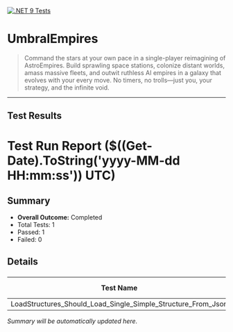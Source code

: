 [![.NET 9 Tests](https://github.com/jamesphenry/UmbralEmpires/actions/workflows/dotnet-desktop.yml/badge.svg)](https://github.com/jamesphenry/UmbralEmpires/actions/workflows/dotnet-desktop.yml)

# UmbralEmpires
>Command the stars at your own pace in a single-player reimagining of AstroEmpires. Build sprawling space stations, colonize distant worlds, amass massive fleets, and outwit ruthless AI empires in a galaxy that evolves with your every move. No timers, no trolls—just you, your strategy, and the infinite void.
---
## Test Results
<!-- TEST-RESULTS-START -->
# Test Run Report ($((Get-Date).ToString('yyyy-MM-dd HH:mm:ss')) UTC)

## Summary
* **Overall Outcome:** Completed
* Total Tests: 1
* Passed: 1
* Failed: 0

## Details

### [](#)
| Test Name | Outcome | Duration (ms) | Error Message |
|-----------|---------|---------------|---------------|
| LoadStructures_Should_Load_Single_Simple_Structure_From_Json | Passed | 0 | - |

<!-- TEST-RESULTS-END -->
*Summary will be automatically updated here.*

